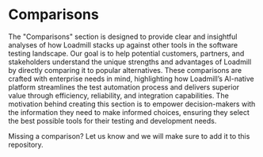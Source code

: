 # Comparisons

The "Comparisons" section is designed to provide clear and insightful analyses of how Loadmill stacks up against other tools in the software testing landscape. Our goal is to help potential customers, partners, and stakeholders understand the unique strengths and advantages of Loadmill by directly comparing it to popular alternatives. These comparisons are crafted with enterprise needs in mind, highlighting how Loadmill’s AI-native platform streamlines the test automation process and delivers superior value through efficiency, reliability, and integration capabilities. The motivation behind creating this section is to empower decision-makers with the information they need to make informed choices, ensuring they select the best possible tools for their testing and development needs.

Missing a comparison? Let us know and we will make sure to add it to this repository.
